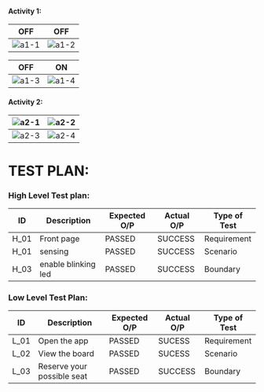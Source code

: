 #### Activity 1:

|OFF|OFF|
|:--:|:--:|
| ![a1-1](https://user-images.githubusercontent.com/71341236/157197536-6f289ec4-b07e-452d-b84b-c99e15f3e636.PNG)| ![a1-2](https://user-images.githubusercontent.com/71341236/157197667-20e09444-0b80-4d58-96c9-5325cb5b107b.PNG) |

|OFF|ON|
|:--:|:--:|
|![a1-3](https://user-images.githubusercontent.com/71341236/157197735-66c9ee8e-8d0e-462c-96fc-aa27acc32067.PNG)| ![a1-4](https://user-images.githubusercontent.com/71341236/157197799-2b7097a8-2732-4d7a-b4ba-cd19872247a1.PNG)|


#### Activity 2:

| ![a2-1](https://user-images.githubusercontent.com/71341236/157200571-4ac3d150-d649-42f7-9af5-f67b32f59e89.PNG)| ![a2-2](https://user-images.githubusercontent.com/71341236/157200636-2b269f34-6230-485a-8c70-57800e9e86ce.PNG)|
|:--:|:--:|
| ![a2-3](https://user-images.githubusercontent.com/71341236/157200751-60914c87-ae66-4955-b6bb-f78b5b24ef7c.PNG) | ![a2-4](https://user-images.githubusercontent.com/71341236/157200813-cf3dbf02-c9df-42eb-90c4-185b0a51a7dd.PNG) |





# TEST PLAN:
### High Level Test plan:
| ID    | Description                             | Expected O/P | Actual O/P | Type of Test |
|-------|-----------------------------------------| ------------ | ---------- | ------------ |
| H_01  |Front page                   |PASSED        |SUCCESS     | Requirement  |
| H_01  |sensing                          |PASSED        |SUCCESS     | Scenario     |
| H_03  |enable blinking led             |PASSED        |SUCCESS     | Boundary     |


### Low Level Test Plan:
| ID    | Description           | Expected O/P | Actual O/P | Type of Test | 
|-------|-----------------------| ------------ | -----------| ------------ |
| L_01  |Open the app           | PASSED       |SUCESS      | Requirement  |
| L_02  |View the board| PASSED       |SUCESS      | Scenario     |
| L_03  |Reserve your possible seat     | PASSED       |SUCCESS     | Boundary     |
